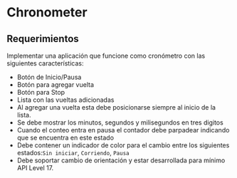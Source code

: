 # Chronometer

## Requerimientos

Implementar una aplicación que funcione como cronómetro con las siguientes características:

* Botón de Inicio/Pausa
* Botón para agregar vuelta
* Botón para Stop
* Lista con las vueltas adicionadas
* Al agregar una vuelta esta debe posicionarse siempre al inicio de la lista.
* Se debe mostrar los minutos, segundos y milisegundos en tres digitos
* Cuando el conteo entra en pausa el contador debe parpadear indicando que se encuentra en este estado
* Debe contener un indicador de color para el cambio entre los siguientes estados:`Sin iniciar`, `Corriendo`, `Pausa`
* Debe soportar cambio de orientación y estar desarrollada para mínimo API Level 17.
